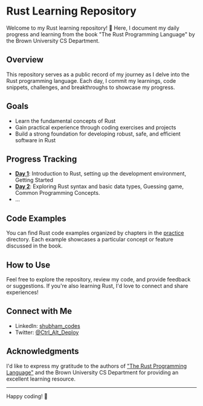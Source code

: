 # Rust Learning Repository

Welcome to my Rust learning repository! 🦀 Here, I document my daily progress and learning from the book "The Rust Programming Language" by the Brown University CS Department.

## Overview

This repository serves as a public record of my journey as I delve into the Rust programming language. Each day, I commit my learnings, code snippets, challenges, and breakthroughs to showcase my progress.

## Goals

- Learn the fundamental concepts of Rust
- Gain practical experience through coding exercises and projects
- Build a strong foundation for developing robust, safe, and efficient software in Rust

## Progress Tracking

- **[Day 1](day1/)**: Introduction to Rust, setting up the development environment, Getting Started 
- **[Day 2](day2/)**: Exploring Rust syntax and basic data types, Guessing game, Common Programming Concepts.
- ...



## Code Examples

You can find Rust code examples organized by chapters in the [practice](practice/) directory. Each example showcases a particular concept or feature discussed in the book.

## How to Use

Feel free to explore the repository, review my code, and provide feedback or suggestions. If you're also learning Rust, I'd love to connect and share experiences!

## Connect with Me

- LinkedIn: [shubham_codes](https://www.linkedin.com/in/shubham-codes/)
- Twitter: [@Ctrl_Alt_Deploy](https://twitter.com/Ctrl_Alt_Deploy)

## Acknowledgments

I'd like to express my gratitude to the authors of ["The Rust Programming Language"](https://rust-book.cs.brown.edu/) and the Brown University CS Department for providing an excellent learning resource.


---

Happy coding! 🚀
